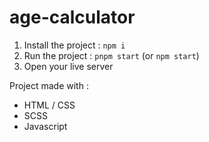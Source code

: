 # age-calculator

1) Install the project : `npm i`
2) Run the project : `pnpm start` (or `npm start`)
3) Open your live server

Project made with : 
* HTML / CSS
* SCSS
* Javascript
